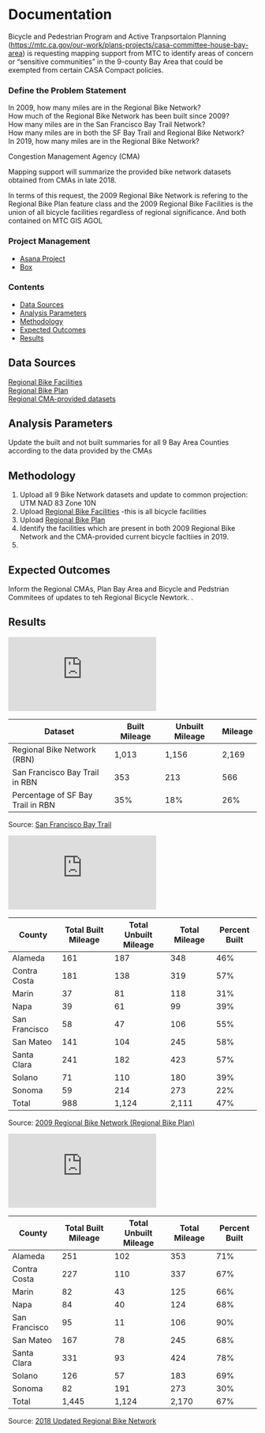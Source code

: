 # Documentation  

Bicycle and Pedestrian Program and Active Tranpsortaion Planning (https://mtc.ca.gov/our-work/plans-projects/casa-committee-house-bay-area) is requesting mapping support from MTC to identify areas of concern or “sensitive communities” in the 9-county Bay Area that could be exempted from certain CASA Compact policies.  

### Define the Problem Statement  

In 2009, how many miles are in the Regional Bike Network?  
How much of the Regional Bike Network has been built since 2009?  
How many miles are in the San Francisco Bay Trail Network?  
How many miles are in both the SF Bay Trail and Regional Bike Network?  
In 2019, how many miles are in the Regional Bike Network?  

Congestion Management Agency (CMA)

Mapping support will summarize the provided bike network datasets obtained from CMAs in late 2018.

In terms of this request, the 2009 Regional Bike Network is refering to the Regional Bike Plan feature class and the 2009 Regional Bike Facilities is the union of all bicycle facilities regardless of regional significance. And both contained on MTC GIS AGOL
  
### Project Management 

- [Asana Project](https://app.asana.com/0/875072065401370/875078790897293) 
- [Box](https://mtcdrive.box.com/s/6441z731nw4np0j0yt13xk65nmebjtp5)

### Contents 

- [Data Sources](#data-sources)
- [Analysis Parameters](#analysis-parameters)
- [Methodology](#methodology)
- [Expected Outcomes](#expected-outcomes)
- [Results](#results)

## Data Sources  

[Regional Bike Facilities](https://mtc.maps.arcgis.com/home/item.html?id=0329d440fe65420a9650215a9cae459a)  
[Regional Bike Plan](https://mtc.maps.arcgis.com/home/item.html?id=ba40dbfa8ac04e9c99bf07011deba08f)  
[Regional CMA-provided datasets](https://mtcdrive.box.com/s/1vi8qiagys5u5irt55pbipijzsrqvd2w)    
    
## Analysis Parameters  

Update the built and not built summaries for all 9 Bay Area Counties according to the data provided by the CMAs  

## Methodology  

1. Upload all 9 Bike Network datasets and update to common projection: UTM NAD 83 Zone 10N  
2. Upload [Regional Bike Facilities](https://mtc.maps.arcgis.com/home/item.html?id=0329d440fe65420a9650215a9cae459a)  -this is all bicycle facilities 
3. Upload [Regional Bike Plan](https://mtc.maps.arcgis.com/home/item.html?id=ba40dbfa8ac04e9c99bf07011deba08f)  
4. Identify the facilities which are present in both 2009 Regional Bike Network and the CMA-provided current bicycle facltiies in 2019.
5. 

## Expected Outcomes  

Inform the Regional CMAs, Plan Bay Area and Bicycle and Pedstrian Commitees of updates to teh Regional Bicycle Newtork.  .  

## Results  
![San Francisco Bay Trail](https://github.com/BayAreaMetro/Spatial-Analysis-Mapping-Projects/blob/master/Project-Documentation/Regional%20Bike%20Network%20Summaries/img/SFBayTrail.pdf)  

|Dataset                           | Built Mileage      | Unbuilt Mileage      | Mileage |
|--------------------------------- |------------------- |--------------------- |------------- |
|Regional Bike Network (RBN)       |1,013               |1,156   |2,169   |
|San Francisco Bay Trail in RBN    |353                 |213     |566     |
|Percentage of SF Bay Trail in RBN |35%   |18%     |26%     |  
Source: [San Francisco Bay Trail](https://services3.arcgis.com/i2dkYWmb4wHvYPda/arcgis/rest/services/bay_trail/FeatureServer)  

![2009 Regional Bike Network (Regional Bike Plan)](https://github.com/BayAreaMetro/Spatial-Analysis-Mapping-Projects/blob/master/Project-Documentation/Regional%20Bike%20Network%20Summaries/img/2009RegionalBikeNetwork.pdf)  

|County        |Total Built Mileage |Total Unbuilt Mileage |Total Mileage |Percent Built |
|--------------|------------------- |--------------------- |------------- |------------- |
|Alameda       |161 |187   |348   |46% |
|Contra Costa  |181 |138   |319   |57% |
|Marin         |37  |81    |118   |31% |
|Napa          |39  |61    |99    |39% |
|San Francisco |58  |47    |106   |55% |
|San Mateo     |141 |104   |245   |58% |
|Santa Clara   |241 |182   |423   |57% |
|Solano        |71  |110   |180   |39% |
|Sonoma        |59  |214   |273   |22% |
|Total         |988 |1,124 |2,111 |47% |  
Source: [2009 Regional Bike Network (Regional Bike Plan)](https://mtc.maps.arcgis.com/home/item.html?id=0329d440fe65420a9650215a9cae459a)  

![2018 Regional Bike Network (Regional Bike Plan)](https://github.com/BayAreaMetro/Spatial-Analysis-Mapping-Projects/blob/master/Project-Documentation/Regional%20Bike%20Network%20Summaries/img/2018RegionalBikeNetwork_v3.pdf)  

|County        |Total Built Mileage |Total Unbuilt Mileage |Total Mileage |Percent Built |
|--------------|------------------- |--------------------- |------------- |------------- |
|Alameda       |251   |102   |353   |71% |
|Contra Costa  |227   |110   |337   |67% |
|Marin         |82    |43    |125   |66% |
|Napa          |84    |40    |124   |68% |
|San Francisco |95    |11    |106   |90% |
|San Mateo     |167   |78    |245   |68% |
|Santa Clara   |331   |93    |424   |78% |
|Solano        |126   |57    |183   |69% |
|Sonoma        |82    |191   |273   |30% |
|Total         |1,445 |1,124 |2,170 |67% |  
Source: [2018 Updated Regional Bike Network](https://mtc.maps.arcgis.com/home/item.html?id=0329d440fe65420a9650215a9cae459a)  
